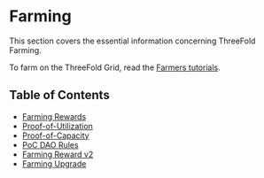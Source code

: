 # Farming

This section covers the essential information concerning ThreeFold Farming.

To farm on the ThreeFold Grid, read the [Farmers tutorials](../../knowledge_base/farming/farming_toc.md).

<h2>Table of Contents</h2>

- [Farming Rewards](./farming_reward.md)
- [Proof-of-Utilization](./proof_of_utilization.md)
- [Proof-of-Capacity](./proof_of_capacity.md)
- [PoC DAO Rules](./poc_dao_rules.md)
- [Farming Reward v2](./farming_reward2.md)
- [Farming Upgrade](./farming_upgrade_2_3.md)